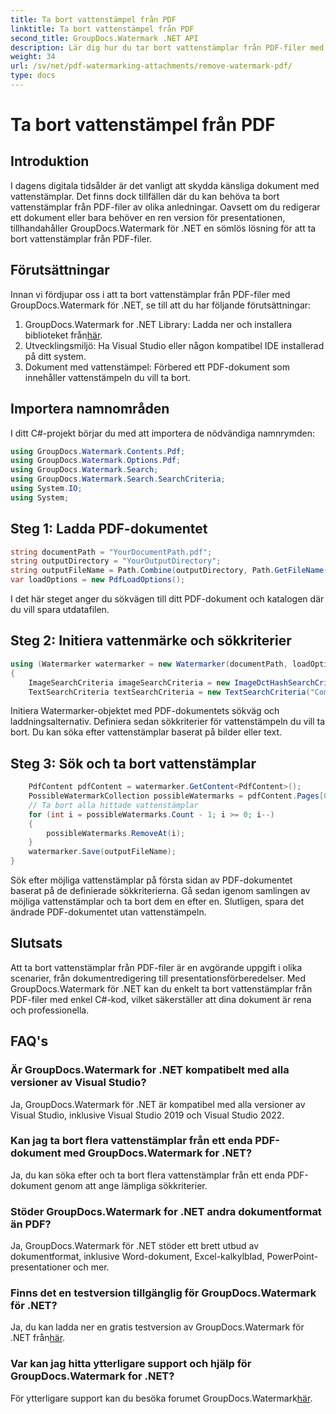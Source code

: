```yaml
---
title: Ta bort vattenstämpel från PDF
linktitle: Ta bort vattenstämpel från PDF
second_title: GroupDocs.Watermark .NET API
description: Lär dig hur du tar bort vattenstämplar från PDF-filer med GroupDocs.Watermark for .NET. Enkla steg för professionell dokumentredigering.
weight: 34
url: /sv/net/pdf-watermarking-attachments/remove-watermark-pdf/
type: docs
---
```

# Ta bort vattenstämpel från PDF

## Introduktion
I dagens digitala tidsålder är det vanligt att skydda känsliga dokument med vattenstämplar. Det finns dock tillfällen där du kan behöva ta bort vattenstämplar från PDF-filer av olika anledningar. Oavsett om du redigerar ett dokument eller bara behöver en ren version för presentationen, tillhandahåller GroupDocs.Watermark för .NET en sömlös lösning för att ta bort vattenstämplar från PDF-filer.
## Förutsättningar
Innan vi fördjupar oss i att ta bort vattenstämplar från PDF-filer med GroupDocs.Watermark för .NET, se till att du har följande förutsättningar:
1.  GroupDocs.Watermark for .NET Library: Ladda ner och installera biblioteket från[här](https://releases.groupdocs.com/Watermark/net/).
2. Utvecklingsmiljö: Ha Visual Studio eller någon kompatibel IDE installerad på ditt system.
3. Dokument med vattenstämpel: Förbered ett PDF-dokument som innehåller vattenstämpeln du vill ta bort.

## Importera namnområden
I ditt C#-projekt börjar du med att importera de nödvändiga namnrymden:
```csharp
using GroupDocs.Watermark.Contents.Pdf;
using GroupDocs.Watermark.Options.Pdf;
using GroupDocs.Watermark.Search;
using GroupDocs.Watermark.Search.SearchCriteria;
using System.IO;
using System;
```
## Steg 1: Ladda PDF-dokumentet
```csharp
string documentPath = "YourDocumentPath.pdf";
string outputDirectory = "YourOutputDirectory";
string outputFileName = Path.Combine(outputDirectory, Path.GetFileName(documentPath));
var loadOptions = new PdfLoadOptions();
```
I det här steget anger du sökvägen till ditt PDF-dokument och katalogen där du vill spara utdatafilen.
## Steg 2: Initiera vattenmärke och sökkriterier
```csharp
using (Watermarker watermarker = new Watermarker(documentPath, loadOptions))
{
    ImageSearchCriteria imageSearchCriteria = new ImageDctHashSearchCriteria(Constants.LogoPng);
    TextSearchCriteria textSearchCriteria = new TextSearchCriteria("Company Name");
```
Initiera Watermarker-objektet med PDF-dokumentets sökväg och laddningsalternativ. Definiera sedan sökkriterier för vattenstämpeln du vill ta bort. Du kan söka efter vattenstämplar baserat på bilder eller text.
## Steg 3: Sök och ta bort vattenstämplar
```csharp
    PdfContent pdfContent = watermarker.GetContent<PdfContent>();
    PossibleWatermarkCollection possibleWatermarks = pdfContent.Pages[0].Search(imageSearchCriteria.Or(textSearchCriteria));
    // Ta bort alla hittade vattenstämplar
    for (int i = possibleWatermarks.Count - 1; i >= 0; i--)
    {
        possibleWatermarks.RemoveAt(i);
    }
    watermarker.Save(outputFileName);
}
```
Sök efter möjliga vattenstämplar på första sidan av PDF-dokumentet baserat på de definierade sökkriterierna. Gå sedan igenom samlingen av möjliga vattenstämplar och ta bort dem en efter en. Slutligen, spara det ändrade PDF-dokumentet utan vattenstämpeln.

## Slutsats
Att ta bort vattenstämplar från PDF-filer är en avgörande uppgift i olika scenarier, från dokumentredigering till presentationsförberedelser. Med GroupDocs.Watermark för .NET kan du enkelt ta bort vattenstämplar från PDF-filer med enkel C#-kod, vilket säkerställer att dina dokument är rena och professionella.
## FAQ's
### Är GroupDocs.Watermark for .NET kompatibelt med alla versioner av Visual Studio?
Ja, GroupDocs.Watermark för .NET är kompatibel med alla versioner av Visual Studio, inklusive Visual Studio 2019 och Visual Studio 2022.
### Kan jag ta bort flera vattenstämplar från ett enda PDF-dokument med GroupDocs.Watermark for .NET?
Ja, du kan söka efter och ta bort flera vattenstämplar från ett enda PDF-dokument genom att ange lämpliga sökkriterier.
### Stöder GroupDocs.Watermark for .NET andra dokumentformat än PDF?
Ja, GroupDocs.Watermark för .NET stöder ett brett utbud av dokumentformat, inklusive Word-dokument, Excel-kalkylblad, PowerPoint-presentationer och mer.
### Finns det en testversion tillgänglig för GroupDocs.Watermark för .NET?
 Ja, du kan ladda ner en gratis testversion av GroupDocs.Watermark för .NET från[här](https://releases.groupdocs.com/).
### Var kan jag hitta ytterligare support och hjälp för GroupDocs.Watermark for .NET?
 För ytterligare support kan du besöka forumet GroupDocs.Watermark[här](https://forum.groupdocs.com/c/watermark/19).